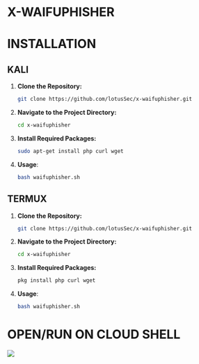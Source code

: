 # X-WAIFUPHISHER

# INSTALLATION


## KALI

1. **Clone the Repository:**
   ```bash
   git clone https://github.com/lotusSec/x-waifuphisher.git

2. **Navigate to the Project Directory:**
   ```bash
   cd x-waifuphisher

3. **Install Required Packages:**
   ```bash
   sudo apt-get install php curl wget

4. **Usage**:
   ```bash
   bash waifuphisher.sh

## TERMUX

1. **Clone the Repository:**
   ```bash
   git clone https://github.com/lotusSec/x-waifuphisher.git

2. **Navigate to the Project Directory:**
   ```bash
   cd x-waifuphisher

3. **Install Required Packages:**
   ```bash
   pkg install php curl wget

4. **Usage**:
   ```bash
   bash waifuphisher.sh

# OPEN/RUN ON CLOUD SHELL
<p align="left">
  <a href="https://shell.cloud.google.com/cloudshell/open?cloudshell_git_repo=https://github.com/lotusSec/x-waifuphisher.git&tutorial=README.md" target="_blank"><img src="https://gstatic.com/cloudssh/images/open-btn.svg"></a>
</p>

